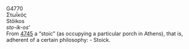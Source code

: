 G4770  
Στωΐκός  
Stōikos  
*sto-ik-os‘*  
From [4745](g4745) a “stoic” (as occupying a particular porch in
Athens), that is, adherent of a certain philosophy: - Stoick.  
